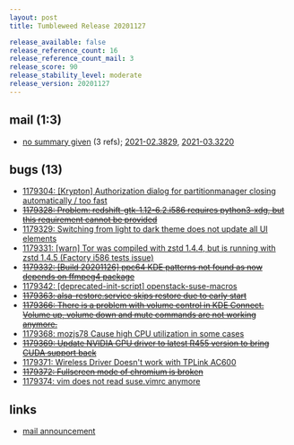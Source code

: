 ```yaml
---
layout: post
title: Tumbleweed Release 20201127

release_available: false
release_reference_count: 16
release_reference_count_mail: 3
release_score: 90
release_stability_level: moderate
release_version: 20201127
---
```


## mail (1:3)

- [no summary given](https://github.com/boombatower/tumbleweed-review/issues/10) (3 refs); [2021-02.3829](https://github.com/boombatower/tumbleweed-review/issues/10), [2021-03.3220](https://github.com/boombatower/tumbleweed-review/issues/10)

## bugs (13)

<!--more-->

- [1179304: \[Krypton\] Authorization dialog for partitionmanager closing automatically / too fast](https://bugzilla.opensuse.org/show_bug.cgi?id=1179304)
- ~~[1179328: Problem: redshift-gtk-1.12-6.2.i586 requires python3-xdg, but this requirement cannot be provided](https://bugzilla.opensuse.org/show_bug.cgi?id=1179328)~~
- [1179329: Switching from light to dark theme does not update all UI elements](https://bugzilla.opensuse.org/show_bug.cgi?id=1179329)
- [1179331: \[warn\] Tor was compiled with zstd 1.4.4, but is running with zstd 1.4.5 (Factory i586 tests issue)](https://bugzilla.opensuse.org/show_bug.cgi?id=1179331)
- ~~[1179332: \[Build 20201126\] ppc64 KDE patterns  not found as now depends on ffmpeg4 package](https://bugzilla.opensuse.org/show_bug.cgi?id=1179332)~~
- [1179342: \[deprecated-init-script\] openstack-suse-macros](https://bugzilla.opensuse.org/show_bug.cgi?id=1179342)
- ~~[1179363: alsa-restore.service skips restore due to early start](https://bugzilla.opensuse.org/show_bug.cgi?id=1179363)~~
- ~~[1179366: There is a problem with volume control in KDE Connect. Volume up, volume down and mute commands are not working anymore.](https://bugzilla.opensuse.org/show_bug.cgi?id=1179366)~~
- [1179368: mozjs78 Cause high CPU utilization in some cases](https://bugzilla.opensuse.org/show_bug.cgi?id=1179368)
- ~~[1179369: Update NVIDIA GPU driver to latest R455 version to bring CUDA support back](https://bugzilla.opensuse.org/show_bug.cgi?id=1179369)~~
- [1179371: Wireless Driver Doesn't work with TPLink AC600](https://bugzilla.opensuse.org/show_bug.cgi?id=1179371)
- ~~[1179372: Fullscreen mode of chromium is broken](https://bugzilla.opensuse.org/show_bug.cgi?id=1179372)~~
- [1179374: vim does not read suse.vimrc anymore](https://bugzilla.opensuse.org/show_bug.cgi?id=1179374)



## links

- [mail announcement](https://github.com/boombatower/tumbleweed-review/issues/10)
